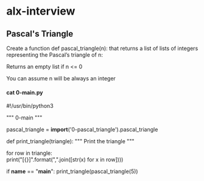 # alx-interview

##  Pascal's Triangle

Create a function def pascal_triangle(n): that returns a list of lists of integers representing the Pascal’s triangle of n:


Returns an empty list if n <= 0


You can assume n will be always an integer
#### cat 0-main.py
#!/usr/bin/python3


"""
0-main
"""


pascal_triangle = __import__('0-pascal_triangle').pascal_triangle


def print_triangle(triangle):
    """
    Print the triangle
    """
   
   
   for row in triangle:    
        print("[{}]".format(",".join([str(x) for x in row])))



if __name__ == "__main__":
    print_triangle(pascal_triangle(5))

